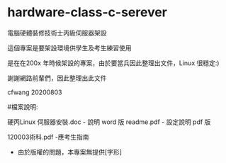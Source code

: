 # hardware-class-c-serever
電腦硬體裝修技術士丙級伺服器架設

這個專案是要架設環境供學生及考生練習使用

是在在200x 年時候架設的專案，由於要當兵因此整理出文件，Linux 很穩定:)

謝謝網路前輩們，因此整理出此文件

cfwang 20200803

#檔案說明:

硬丙Linux 伺服器安裝.doc - 說明 word 版
readme.pdf   - 設定說明 pdf 版


120003術科.pdf -應考生指南

* 由於版權的問題，本專案無提供[字形] 
